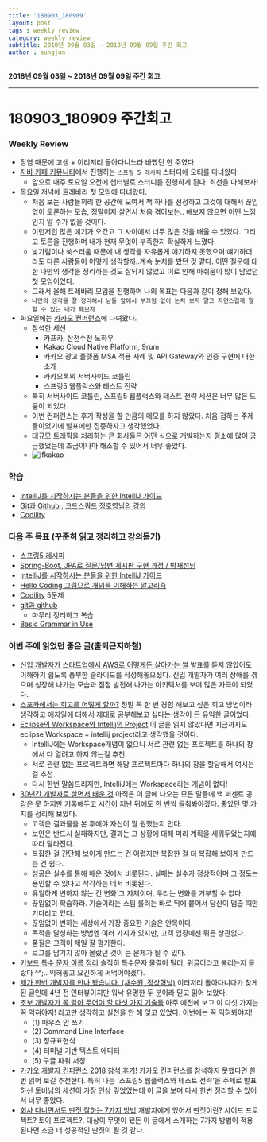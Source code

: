 ```yaml
---
title: '180903_180909'  
layout: post  
tags : weekly review
category: weekly review
subtitle: 2018년 09월 03일 ~ 2018년 09월 09일 주간 회고
author : sungjun
---
```


**2018년 09월 03일 ~ 2018년 09월 09일 주간 회고** 

---

# 180903_180909 주간회고

### Weekly Review
- 장염 때문에 고생 + 이리저리 돌아다니느라 바빴던 한 주였다. 
- [자바 카페 커뮤니티](https://www.facebook.com/groups/javacafe/)에서 진행하는 `스프링 5 레시피` 스터디에 오티를 다녀왔다.
    - 앞으로 매주 토요일 오전에 챕터별로 스터디를 진행하게 된다. 최선을 다해보자!
- 목요일 저녁에 트레바리 첫 모임에 다녀왔다.
    - 처음 보는 사람들끼리 한 공간에 모여서 책 하나를 선정하고 그것에 대해서 끊임없이 토론하는 모습, 정말이지 살면서 처음 겪어보는.. 해보지 않으면 어떤 느낌인지 알 수가 없을 것이다.
    - 이런저런 많은 얘기가 오갔고 그 사이에서 너무 많은 것을 배울 수 있었다. 그리고 토론을 진행하며 내가 현재 무엇이 부족한지 확실하게 느꼈다.
    - 낯가림이나 쑥스러움 때문에 내 생각을 자유롭게 얘기하지 못했으며 얘기하더라도 다른 사람들이 어떻게 생각할까..계속 눈치를 봤던 것 같다. 어떤 질문에 대한 나만의 생각을 정리하는 것도 잘되지 않았고 이로 인해 아쉬움이 많이 남았던 첫 모임이었다.
    - 그래서 올해 트레바리 모임을 진행하며 나의 목표는 다음과 같이 정해 보았다.
    - `나만의 생각을 잘 정리해서 남들 앞에서 부끄럼 없이 눈치 보지 말고 자연스럽게 말할 수 있는 내가 돼보자`
- 화요일에는 [카카오 컨퍼런스](https://if.kakao.com/)에 다녀왔다.
    - 참석한 세션
        - 카프카, 산전수전 노하우
        - Kakao Cloud Native Platform, 9rum
        - 카카오 광고 플랫폼 MSA 적용 사례 및 API Gateway와 인증 구현에 대한 소개 
        - 카카오톡의 서버사이드 코틀린
        - 스프링5 웹플럭스와 테스트 전략
    - 특히 서버사이드 코틀린, 스프링5 웹플럭스와 테스트 전략 세션은 너무 많은 도움이 되었다.
    - 이번 컨퍼런스는 후기 작성을 할 만큼의 메모를 하지 않았다. 처음 접하는 주제들이었기에 발표에만 집중하자고 생각했었다.
    - 대규모 트래픽을 처리하는 큰 회사들은 어떤 식으로 개발하는지 평소에 많이 궁금했었는데 조금이나마 해소할 수 있어서 너무 좋았다. 
    - ![ifkakao](/assets/images/usingimages/ifkakao.jpg)

### 학습
- [IntelliJ를 시작하시는 분들을 위한 IntelliJ 가이드](https://www.inflearn.com/course/intellij-guide/) 
- [Git과 Github : 코드스쿼드 정호영님의 강의](https://www.youtube.com/watch?v=8AtHcXnJSdA&list=PLAHa1zfLtLiPrxoBo9a1HVmauvE2Mn3xX)
- [Codility](https://www.codility.com/)

### 다음 주 목표 (꾸준히 읽고 정리하고 강의듣기)
- [스프링5 레시피](https://book.naver.com/bookdb/book_detail.nhn?bid=13911953)
- [Spring-Boot, JPA로 질문/답변 게시판 구현 과정 / 박재성님](https://www.youtube.com/watch?v=JUKehW-c484&list=PLqaSEyuwXkSppQAjwjXZgKkjWbFoUdNXC)
- [IntelliJ를 시작하시는 분들을 위한 IntelliJ 가이드](https://www.inflearn.com/course/intellij-guide/) 
- [Hello Coding 그림으로 개념을 이해하는 알고리즘](https://book.naver.com/bookdb/book_detail.nhn?bid=11823284)
- [Codility](https://www.codility.com/) 5문제
- [git과 github](https://www.youtube.com/watch?v=8AtHcXnJSdA&list=PLAHa1zfLtLiPrxoBo9a1HVmauvE2Mn3xX)
    - 마무리 정리하고 복습
- [Basic Grammar in Use](https://book.naver.com/bookdb/book_detail.nhn?bid=6467937)

### 이번 주에 읽었던 좋은 글(출퇴근지하철)
- [신입 개발자가 스타트업에서 AWS로 어떻게든 살아가는 썰](https://www.slideshare.net/ssuser67b08e/aws-112573762) 발표를 듣지 않았어도 이해하기 쉽도록 풍부한 슬라이드를 작성해놓으셨다. 신입 개발자가 여러 장애를 겪으며 성장해 나가는 모습과 점점 발전해 나가는 아키텍처를 보며 많은 자극이 되었다.
- [스포카에서는 회고를 어떻게 할까?](https://spoqa.github.io/2018/08/29/retrospect.html) 정말 꼭 한 번 경험 해보고 싶은 회고 방법이라 생각하고 애자일에 대해서 제대로 공부해보고 싶다는 생각이 든 유익한 글이었다. 
- [Eclipse의 Workspace와 Intellij의 Project](https://jojoldu.tistory.com/334) 이 글을 읽지 않았다면 지금까지도 eclipse Workspace = intellij project라고 생각했을 것이다.
    - IntelliJ에는 Workspace개념이 없으니 서로 관련 없는 프로젝트를 하나의 창에서 다 열려고 하지 않는걸 추천.
    - 서로 관련 없는 프로젝트라면 해당 프로젝트마다 하나의 창을 할당해서 여시는걸 추천.
    - 다시 한번 말씀드리지만, IntelliJ에는 Workspace라는 개념이 없다!
- [30년간 개발자로 살면서 배운 것](https://taegon.kim/archives/6546) 아직은 이 글에 나오는 모든 말들에 백 퍼센트 공감은 못 하지만 기록해두고 시간이 지난 뒤에도 한 번씩 들춰봐야겠다. 좋았던 몇 가지를 정리해 보았다. 
    - 고객은 결과물을 본 후에야 자신이 뭘 원했는지 안다.
    - 보안은 반드시 실패하지만, 결과는 그 상황에 대해 미리 계획을 세워두었는지에 따라 달라진다.
    - 복잡한 걸 간단해 보이게 만드는 건 어렵지만 복잡한 걸 더 복잡해 보이게 만드는 건 쉽다.
    - 성공은 실수를 통해 배운 것에서 비롯된다. 실패는 실수가 정상적이며 그 정도는 용인할 수 있다고 착각하는 데서 비롯된다.
    - 유일하게 변하지 않는 건 변화 그 자체이며, 우리는 변화를 거부할 수 없다.
    - 끊임없이 학습하라. 기술이라는 스팀 롤러는 바로 뒤에 붙어서 당신이 멈출 때만 기다리고 있다.
    - 끊임없이 변하는 세상에서 가장 중요한 기술은 안목이다.
    - 목적을 달성하는 방법엔 여러 가지가 있지만, 고객 입장에선 뭐든 상관없다.
    - 품질은 고객이 제일 잘 평가한다.
    - 로그를 남기지 않아 몰랐던 것이 큰 문제가 될 수 있다.
- [키보드 특수 문자 이름 정리](http://gomcine.tistory.com/entry/%ED%82%A4%EB%B3%B4%EB%93%9C-%ED%8A%B9%EC%88%98-%EB%AC%B8%EC%9E%90-%EC%9D%B4%EB%A6%84-%EC%A0%95%EB%A6%AC) 솔직히 특수문자 물결이 틸더, 위글이라고 불리는지 몰랐다 ^^;.. 익혀놓고 요긴하게 써먹어야겠다.
- [제가 한번 개발자를 만나 봤습니다. (채수원, 정상혁님)](http://jinson.tistory.com/entry/%EC%A0%91%EC%86%8D%EC%A0%9C%EA%B0%80-%ED%95%9C%EB%B2%88-%EA%B0%9C%EB%B0%9C%EC%9E%90%EB%A5%BC-%EB%A7%8C%EB%82%98-%EB%B4%A4%EC%8A%B5%EB%8B%88%EB%8B%A4-S1-E12-Part1) 이러저리 돌아다니다가 찾게 된 글인데 4년 전 인터뷰이지만 워낙 유명한 두 분이라 믿고 읽어 보았다.
- [초보 개발자가 꼭 알아 두어야 할 다섯 가지 기술들](http://www.moreagile.net/2014/12/HowtoBecomeAnExpertDeveloper.html) 아주 예전에 보고 이 다섯 가지는 꼭 익혀야지! 라고만 생각하고 실천을 안 해 잊고 있었다. 이번에는 꼭 익혀봐야지!
    - (1) 마우스 안 쓰기
    - (2) Command Line Interface
    - (3) 정규표현식
    - (4) 터미널 기반 텍스트 에디터
    - (5) 구글 파워 서칭
- [카카오 개발자 컨퍼런스 2018 참석 후기!](https://jojoldu.tistory.com/335) 카카오 컨퍼런스를 참석하지 못했다면 한 번 읽어 보길 추천한다. 특히 나는 '스프링5 웹플럭스와 테스트 전략'을 주제로 발표하신 토비님의 세션이 가장 인상 깊었었는데 이 글을 보며 다시 한번 정리할 수 있어서 너무 좋았다.
- [회사 다니면서도 딴짓 잘하는 7가지 방법](https://brunch.co.kr/@moonsengwon/6) 개발자에게 있어서 딴짓이란? 사이드 프로젝트? 토이 프로젝트?, 대상이 무엇이 됐든 이 글에서 소개하는 7가지 방법이 적용된다면 조금 더 성공적인 딴짓이 될 것 같다.